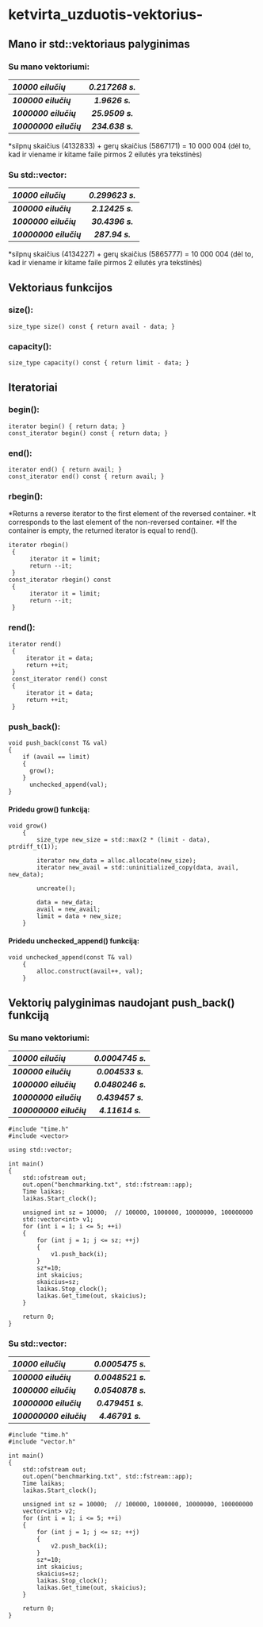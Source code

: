 # ketvirta_uzduotis-vektorius-

## Mano ir std::vektoriaus palyginimas

### Su mano vektoriumi:

| ***10000 eilučių***   | ***0.217268 s.*** |
| :------------- | :----------: | 
| ***100000 eilučių*** | ***1.9626 s.*** |
| ***1000000 eilučių***   | ***25.9509 s.*** |
| ***10000000 eilučių***   | ***234.638 s.***|

*silpnų skaičius (4132833) + gerų skaičius (5867171) = 10 000 004 (dėl to, kad ir viename ir kitame faile pirmos 2 eilutės yra tekstinės)

### Su std::vector:

| ***10000 eilučių***   | ***0.299623 s.*** |
| :------------- | :----------: | 
| ***100000 eilučių*** | ***2.12425 s.*** |
| ***1000000 eilučių***   | ***30.4396 s.*** |
| ***10000000 eilučių***   | ***287.94 s.***|

*silpnų skaičius (4134227) + gerų skaičius (5865777) = 10 000 004 (dėl to, kad ir viename ir kitame faile pirmos 2 eilutės yra tekstinės)

## Vektoriaus funkcijos

### size():
```
size_type size() const { return avail - data; }
```
### capacity():
```
size_type capacity() const { return limit - data; }
```
## Iteratoriai

### begin():
```
iterator begin() { return data; }
const_iterator begin() const { return data; }
```
### end():
```
iterator end() { return avail; }
const_iterator end() const { return avail; }
```
### rbegin():
*Returns a reverse iterator to the first element of the reversed container.
*It corresponds to the last element of the non-reversed container.
*If the container is empty, the returned iterator is equal to rend().

```
iterator rbegin()
 {
      iterator it = limit;
      return --it;
 }
const_iterator rbegin() const
 {
      iterator it = limit;
      return --it;
 }
```
### rend():
```
iterator rend()
 {
     iterator it = data;
     return ++it;
 }
 const_iterator rend() const
 {
     iterator it = data;
     return ++it;
 }
```
### push_back():
```
void push_back(const T& val)
{
    if (avail == limit)
    {
      grow();
    }
      unchecked_append(val);
}
```
#### Pridedu grow() funkciją:
```
void grow()
    {
        size_type new_size = std::max(2 * (limit - data), ptrdiff_t(1));

        iterator new_data = alloc.allocate(new_size);
        iterator new_avail = std::uninitialized_copy(data, avail, new_data);

        uncreate();

        data = new_data;
        avail = new_avail;
        limit = data + new_size;
    }
```
#### Pridedu unchecked_append() funkciją:
```
void unchecked_append(const T& val)
    {
        alloc.construct(avail++, val);
    }
```

## Vektorių palyginimas naudojant push_back() funkciją

### Su mano vektoriumi:

| ***10000 eilučių***   | ***0.0004745 s.*** |
| :------------- | :----------: | 
| ***100000 eilučių*** | ***0.004533 s.*** |
| ***1000000 eilučių***   | ***0.0480246 s.*** |
| ***10000000 eilučių***   | ***0.439457 s.***|
| ***100000000 eilučių***   | ***4.11614 s.***|

```
#include "time.h"
#include <vector>

using std::vector;

int main()
{
    std::ofstream out;
    out.open("benchmarking.txt", std::fstream::app);
    Time laikas;
    laikas.Start_clock();

    unsigned int sz = 10000;  // 100000, 1000000, 10000000, 100000000
    std::vector<int> v1;
    for (int i = 1; i <= 5; ++i)
    {
        for (int j = 1; j <= sz; ++j)
        {
            v1.push_back(i);
        }
        sz*=10;
        int skaicius;
        skaicius=sz;
        laikas.Stop_clock();
        laikas.Get_time(out, skaicius);
    }

    return 0;
}
```

### Su std::vector:

| ***10000 eilučių***   | ***0.0005475 s.*** |
| :------------- | :----------: | 
| ***100000 eilučių*** | ***0.0048521 s.*** |
| ***1000000 eilučių***   | ***0.0540878 s.*** |
| ***10000000 eilučių***   | ***0.479451 s.***|
| ***100000000 eilučių***   | ***4.46791 s.***|

```
#include "time.h"
#include "vector.h"

int main()
{
    std::ofstream out;
    out.open("benchmarking.txt", std::fstream::app);
    Time laikas;
    laikas.Start_clock();

    unsigned int sz = 10000;  // 100000, 1000000, 10000000, 100000000
    vector<int> v2;
    for (int i = 1; i <= 5; ++i)
    {
        for (int j = 1; j <= sz; ++j)
        {
            v2.push_back(i);
        }
        sz*=10;
        int skaicius;
        skaicius=sz;
        laikas.Stop_clock();
        laikas.Get_time(out, skaicius);
    }

    return 0;
}
```
